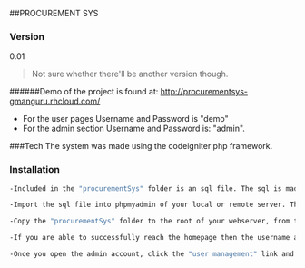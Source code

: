 ##PROCUREMENT SYS 
### Version
0.01

>Not sure whether there'll be another version though.

######Demo of the project is found at: http://procurementsys-gmanguru.rhcloud.com/
- For the user pages Username and Password is "demo"
- For the admin section Username and Password is: "admin".




###Tech
The system was made using the codeigniter php framework.

### Installation


```sh
-Included in the "procurementSys" folder is an sql file. The sql is made for a mysql database.

-Import the sql file into phpmyadmin of your local or remote server. The database and the corresponding tables will be imported.

-Copy the "procurementSys" folder to the root of your webserver, from there you will be able to run it.

-If you are able to successfully reach the homepage then the username and password is:"admin".

-Once you open the admin account, click the "user management" link and view the user details of the other users of the system who are able to access the system with their own individual accounts. In order to access their accounts just use their username attribute as both the username and password.
```









